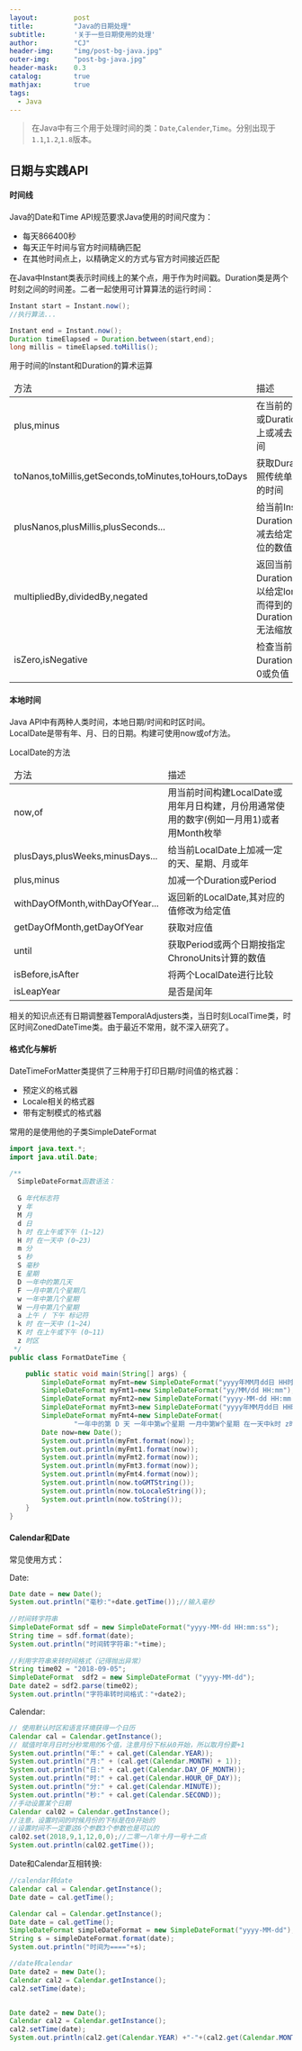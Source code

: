 ```yaml
---
layout: 		post
title: 			"Java的日期处理"
subtitle: 		'关于一些日期使用的处理'
author: 		"CJ"
header-img: 	"img/post-bg-java.jpg"
outer-img:		"post-bg-java.jpg"
header-mask: 	0.3
catalog: 		true
mathjax:        true
tags:
  - Java
---
```


> 在Java中有三个用于处理时间的类：`Date`,`Calender`,`Time`。分别出现于`1.1`,`1.2`,`1.8`版本。

## 日期与实践API
#### 时间线
Java的Date和Time API规范要求Java使用的时间尺度为：
- 每天866400秒
- 每天正午时间与官方时间精确匹配
- 在其他时间点上，以精确定义的方式与官方时间接近匹配

在Java中Instant类表示时间线上的某个点，用于作为时间戳。Duration类是两个时刻之间的时间差。二者一起使用可计算算法的运行时间：

```java
Instant start = Instant.now();
//执行算法...

Instant end = Instant.now();
Duration timeElapsed = Duration.between(start,end);
long millis = timeElapsed.toMillis();
```

用于时间的Instant和Duration的算术运算

<table>
    <thead>
        <td>方法</td>
        <td>描述</td>
    </thead>
    <tr>
        <td>plus,minus</td>
        <td>在当前的Instant或Duration上加上或减去一个时间</td>
    </tr>
    <tr>
        <td>toNanos,toMillis,getSeconds,toMinutes,toHours,toDays</td>
        <td>获取Duration按照传统单位度量的时间</td>
    </tr>
    <tr>
        <td>plusNanos,plusMillis,plusSeconds...</td>
        <td>给当前Instant或Duration加上或减去给定时间单位的数值</td>
    </tr>
    <tr>
        <td>multipliedBy,dividedBy,negated</td>
        <td>返回当前Duration乘或除以给定long或-1而得到的Duration(Instant无法缩放)</td>
    </tr>
    <tr>
        <td>isZero,isNegative</td>
        <td>检查当前Duration是否是0或负值</td>
    </tr>
</table>

#### 本地时间
Java API中有两种人类时间，本地日期/时间和时区时间。  
LocalDate是带有年、月、日的日期。构建可使用now或of方法。  

LocalDate的方法
<table>
    <thead>
        <td>方法</td>
        <td>描述</td>
    </thead>
    <tr>
        <td>now,of</td>
        <td>用当前时间构建LocalDate或用年月日构建，月份用通常使用的数字(例如一月用1)或者用Month枚举</td>
    </tr>
    <tr>
        <td>plusDays,plusWeeks,minusDays...</td>
        <td>给当前LocalDate上加减一定的天、星期、月或年</td>
    </tr>
    <tr>
        <td>plus,minus</td>
        <td>加减一个Duration或Period</td>
    </tr>
    <tr>
        <td>withDayOfMonth,withDayOfYear...</td>
        <td>返回新的LocalDate,其对应的值修改为给定值</td>
    </tr>
    <tr>
        <td>getDayOfMonth,getDayOfYear</td>
        <td>获取对应值</td>
    </tr>
	<tr>
        <td>until</td>
        <td>获取Period或两个日期按指定ChronoUnits计算的数值</td>
    </tr>
	<tr>
        <td>isBefore,isAfter</td>
        <td>将两个LocalDate进行比较</td>
    </tr>
	<tr>
        <td>isLeapYear</td>
        <td>是否是闰年</td>
    </tr>
</table>

相关的知识点还有日期调整器TemporalAdjusters类，当日时刻LocalTime类，时区时间ZonedDateTime类。由于最近不常用，就不深入研究了。

#### 格式化与解析
DateTimeForMatter类提供了三种用于打印日期/时间值的格式器：
- 预定义的格式器
- Locale相关的格式器
- 带有定制模式的格式器

常用的是使用他的子类SimpleDateFormat
```java
import java.text.*;
import java.util.Date;

/**
  SimpleDateFormat函数语法：
 
  G 年代标志符
  y 年
  M 月
  d 日
  h 时 在上午或下午 (1~12)
  H 时 在一天中 (0~23)
  m 分
  s 秒
  S 毫秒
  E 星期
  D 一年中的第几天
  F 一月中第几个星期几
  w 一年中第几个星期
  W 一月中第几个星期
  a 上午 / 下午 标记符
  k 时 在一天中 (1~24)
  K 时 在上午或下午 (0~11)
  z 时区
 */
public class FormatDateTime {

    public static void main(String[] args) {
        SimpleDateFormat myFmt=new SimpleDateFormat("yyyy年MM月dd日 HH时mm分ss秒");
        SimpleDateFormat myFmt1=new SimpleDateFormat("yy/MM/dd HH:mm");
        SimpleDateFormat myFmt2=new SimpleDateFormat("yyyy-MM-dd HH:mm:ss");//等价于now.toLocaleString()
        SimpleDateFormat myFmt3=new SimpleDateFormat("yyyy年MM月dd日 HH时mm分ss秒 E ");
        SimpleDateFormat myFmt4=new SimpleDateFormat(
                "一年中的第 D 天 一年中第w个星期 一月中第W个星期 在一天中k时 z时区");
        Date now=new Date();
        System.out.println(myFmt.format(now));
        System.out.println(myFmt1.format(now));
        System.out.println(myFmt2.format(now));
        System.out.println(myFmt3.format(now));
        System.out.println(myFmt4.format(now));
        System.out.println(now.toGMTString());
        System.out.println(now.toLocaleString());
        System.out.println(now.toString());
    }   
}
```

#### Calendar和Date

常见使用方式： 
 
Date:  
```java
Date date = new Date();
System.out.println("毫秒:"+date.getTime());//输入毫秒
 
//时间转字符串
SimpleDateFormat sdf = new SimpleDateFormat("yyyy-MM-dd HH:mm:ss");
String time = sdf.format(date);
System.out.println("时间转字符串:"+time);
 
//利用字符串来转时间格式（记得抛出异常）
String time02 = "2018-09-05";
SimpleDateFormat  sdf2 = new SimpleDateFormat ("yyyy-MM-dd");
Date date2 = sdf2.parse(time02);
System.out.println("字符串转时间格式："+date2);
```

Calendar:

```java
// 使用默认时区和语言环境获得一个日历
Calendar cal = Calendar.getInstance();
// 赋值时年月日时分秒常用的6个值，注意月份下标从0开始，所以取月份要+1
System.out.println("年:" + cal.get(Calendar.YEAR));
System.out.println("月:" + (cal.get(Calendar.MONTH) + 1));
System.out.println("日:" + cal.get(Calendar.DAY_OF_MONTH));
System.out.println("时:" + cal.get(Calendar.HOUR_OF_DAY));
System.out.println("分:" + cal.get(Calendar.MINUTE));
System.out.println("秒:" + cal.get(Calendar.SECOND));
//手动设置某个日期
Calendar cal02 = Calendar.getInstance();
//注意，设置时间的时候月份的下标是在0开始的
//设置时间不一定要这6个参数3个参数也是可以的
cal02.set(2018,9,1,12,0,0);//二零一八年十月一号十二点
System.out.println(cal02.getTime());
```

Date和Calendar互相转换:
```java
//calendar转date
Calendar cal = Calendar.getInstance();
Date date = cal.getTime();

Calendar cal = Calendar.getInstance();
Date date = cal.getTime();
SimpleDateFormat simpleDateFormat = new SimpleDateFormat("yyyy-MM-dd");
String s = simpleDateFormat.format(date);
System.out.println("时间为===="+s);

//date转calendar
Date date2 = new Date();
Calendar cal2 = Calendar.getInstance();
cal2.setTime(date);


Date date2 = new Date();
Calendar cal2 = Calendar.getInstance();
cal2.setTime(date);
System.out.println(cal2.get(Calendar.YEAR) +"-"+(cal2.get(Calendar.MONTH)+1)+"-"+cal2.get(Calendar.DATE));
```



